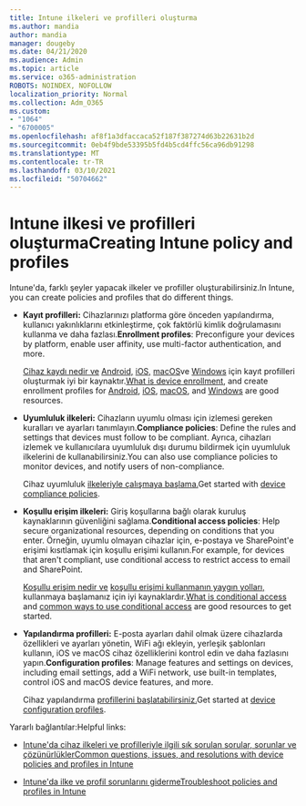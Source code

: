 ```yaml
---
title: Intune ilkeleri ve profilleri oluşturma
ms.author: mandia
author: mandia
manager: dougeby
ms.date: 04/21/2020
ms.audience: Admin
ms.topic: article
ms.service: o365-administration
ROBOTS: NOINDEX, NOFOLLOW
localization_priority: Normal
ms.collection: Adm_O365
ms.custom:
- "1064"
- "6700005"
ms.openlocfilehash: af8f1a3dfaccaca52f187f387274d63b22631b2d
ms.sourcegitcommit: 0eb4f9bde53395b5fd4b5cd4ffc56ca96db91298
ms.translationtype: MT
ms.contentlocale: tr-TR
ms.lasthandoff: 03/10/2021
ms.locfileid: "50704662"
---
```

# <a name="creating-intune-policy-and-profiles"></a><span data-ttu-id="7a7a8-102">Intune ilkesi ve profilleri oluşturma</span><span class="sxs-lookup"><span data-stu-id="7a7a8-102">Creating Intune policy and profiles</span></span>

<span data-ttu-id="7a7a8-103">Intune'da, farklı şeyler yapacak ilkeler ve profiller oluşturabilirsiniz.</span><span class="sxs-lookup"><span data-stu-id="7a7a8-103">In Intune, you can create policies and profiles that do different things.</span></span>

- <span data-ttu-id="7a7a8-104">**Kayıt profilleri:** Cihazlarınızı platforma göre önceden yapılandırma, kullanıcı yakınlıklarını etkinleştirme, çok faktörlü kimlik doğrulamasını kullanma ve daha fazlası.</span><span class="sxs-lookup"><span data-stu-id="7a7a8-104">**Enrollment profiles**: Preconfigure your devices by platform, enable user affinity, use multi-factor authentication, and more.</span></span>

  <span data-ttu-id="7a7a8-105">[Cihaz kaydı nedir ve](https://docs.microsoft.com/intune/device-enrollment) [Android,](https://docs.microsoft.com/intune/android-enroll) [iOS,](https://docs.microsoft.com/intune/ios-enroll) [macOS](https://docs.microsoft.com/intune/macos-enroll)ve [Windows](https://docs.microsoft.com/intune/windows-enrollment-methods) için kayıt profilleri oluşturmak iyi bir kaynaktır.</span><span class="sxs-lookup"><span data-stu-id="7a7a8-105">[What is device enrollment](https://docs.microsoft.com/intune/device-enrollment), and create enrollment profiles for [Android](https://docs.microsoft.com/intune/android-enroll), [iOS](https://docs.microsoft.com/intune/ios-enroll), [macOS](https://docs.microsoft.com/intune/macos-enroll), and [Windows](https://docs.microsoft.com/intune/windows-enrollment-methods) are good resources.</span></span>

- <span data-ttu-id="7a7a8-106">**Uyumluluk ilkeleri:** Cihazların uyumlu olması için izlemesi gereken kuralları ve ayarları tanımlayın.</span><span class="sxs-lookup"><span data-stu-id="7a7a8-106">**Compliance policies**: Define the rules and settings that devices must follow to be compliant.</span></span> <span data-ttu-id="7a7a8-107">Ayrıca, cihazları izlemek ve kullanıcılara uyumluluk dışı durumu bildirmek için uyumluluk ilkelerini de kullanabilirsiniz.</span><span class="sxs-lookup"><span data-stu-id="7a7a8-107">You can also use compliance policies to monitor devices, and notify users of non-compliance.</span></span>

  <span data-ttu-id="7a7a8-108">Cihaz uyumluluk [ilkeleriyle çalışmaya başlama.](https://docs.microsoft.com/intune/device-compliance-get-started)</span><span class="sxs-lookup"><span data-stu-id="7a7a8-108">Get started with [device compliance policies](https://docs.microsoft.com/intune/device-compliance-get-started).</span></span>
- <span data-ttu-id="7a7a8-109">**Koşullu erişim ilkeleri:** Giriş koşullarına bağlı olarak kuruluş kaynaklarının güvenliğini sağlama.</span><span class="sxs-lookup"><span data-stu-id="7a7a8-109">**Conditional access policies**: Help secure organizational resources, depending on conditions that you enter.</span></span> <span data-ttu-id="7a7a8-110">Örneğin, uyumlu olmayan cihazlar için, e-postaya ve SharePoint'e erişimi kısıtlamak için koşullu erişimi kullanın.</span><span class="sxs-lookup"><span data-stu-id="7a7a8-110">For example, for devices that aren't compliant, use conditional access to restrict access to email and SharePoint.</span></span>

  <span data-ttu-id="7a7a8-111">[Koşullu erişim nedir ve](https://docs.microsoft.com/intune/conditional-access) [koşullu erişimi kullanmanın yaygın yolları,](https://docs.microsoft.com/intune/conditional-access-intune-common-ways-use) kullanmaya başlamanız için iyi kaynaklardır.</span><span class="sxs-lookup"><span data-stu-id="7a7a8-111">[What is conditional access](https://docs.microsoft.com/intune/conditional-access) and [common ways to use conditional access](https://docs.microsoft.com/intune/conditional-access-intune-common-ways-use) are good resources to get started.</span></span>

- <span data-ttu-id="7a7a8-112">**Yapılandırma profilleri:** E-posta ayarları dahil olmak üzere cihazlarda özellikleri ve ayarları yönetin, WiFi ağı ekleyin, yerleşik şablonları kullanın, iOS ve macOS cihaz özelliklerini kontrol edin ve daha fazlasını yapın.</span><span class="sxs-lookup"><span data-stu-id="7a7a8-112">**Configuration profiles**: Manage features and settings on devices, including email settings, add a WiFi network, use built-in templates, control iOS and macOS device features, and more.</span></span>

  <span data-ttu-id="7a7a8-113">Cihaz yapılandırma [profillerini başlatabilirsiniz.](https://docs.microsoft.com/intune/device-profiles)</span><span class="sxs-lookup"><span data-stu-id="7a7a8-113">Get started at [device configuration profiles](https://docs.microsoft.com/intune/device-profiles).</span></span>

<span data-ttu-id="7a7a8-114">Yararlı bağlantılar:</span><span class="sxs-lookup"><span data-stu-id="7a7a8-114">Helpful links:</span></span>

- [<span data-ttu-id="7a7a8-115">Intune'da cihaz ilkeleri ve profilleriyle ilgili sık sorulan sorular, sorunlar ve çözünürlükler</span><span class="sxs-lookup"><span data-stu-id="7a7a8-115">Common questions, issues, and resolutions with device policies and profiles in Intune</span></span>](https://docs.microsoft.com/intune/device-profile-troubleshoot)

- [<span data-ttu-id="7a7a8-116">Intune'da ilke ve profil sorunlarını giderme</span><span class="sxs-lookup"><span data-stu-id="7a7a8-116">Troubleshoot policies and profiles in Intune</span></span>](https://docs.microsoft.com/troubleshoot/mem/intune/troubleshoot-policies-in-microsoft-intune)
